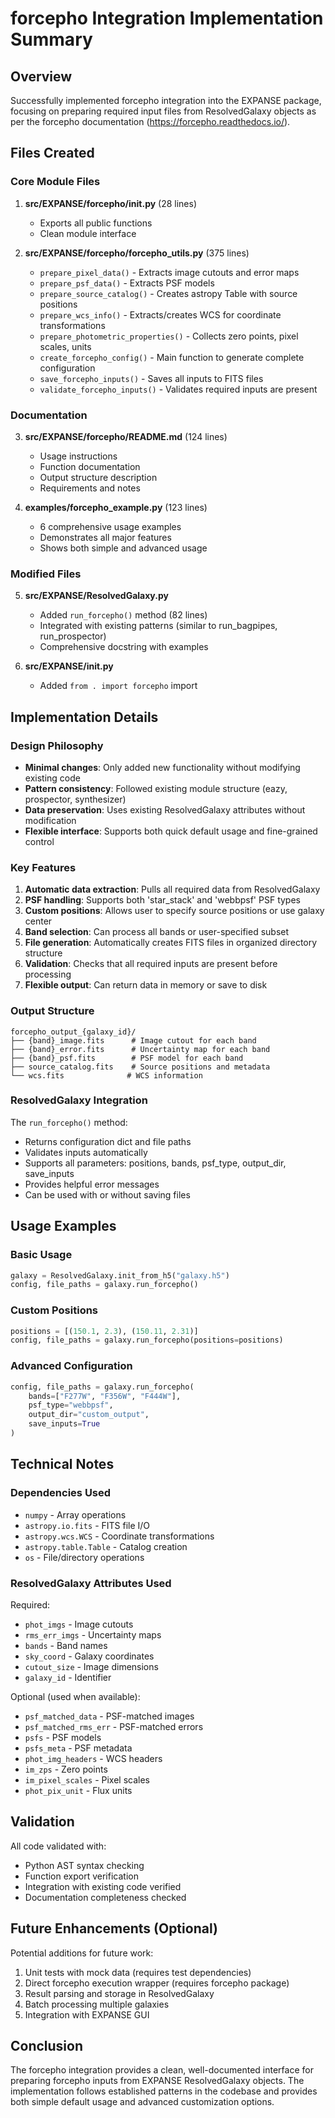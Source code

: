 # forcepho Integration Implementation Summary

## Overview
Successfully implemented forcepho integration into the EXPANSE package, focusing on preparing required input files from ResolvedGalaxy objects as per the forcepho documentation (https://forcepho.readthedocs.io/).

## Files Created

### Core Module Files
1. **src/EXPANSE/forcepho/__init__.py** (28 lines)
   - Exports all public functions
   - Clean module interface

2. **src/EXPANSE/forcepho/forcepho_utils.py** (375 lines)
   - `prepare_pixel_data()` - Extracts image cutouts and error maps
   - `prepare_psf_data()` - Extracts PSF models
   - `prepare_source_catalog()` - Creates astropy Table with source positions
   - `prepare_wcs_info()` - Extracts/creates WCS for coordinate transformations
   - `prepare_photometric_properties()` - Collects zero points, pixel scales, units
   - `create_forcepho_config()` - Main function to generate complete configuration
   - `save_forcepho_inputs()` - Saves all inputs to FITS files
   - `validate_forcepho_inputs()` - Validates required inputs are present

### Documentation
3. **src/EXPANSE/forcepho/README.md** (124 lines)
   - Usage instructions
   - Function documentation
   - Output structure description
   - Requirements and notes

4. **examples/forcepho_example.py** (123 lines)
   - 6 comprehensive usage examples
   - Demonstrates all major features
   - Shows both simple and advanced usage

### Modified Files
5. **src/EXPANSE/ResolvedGalaxy.py**
   - Added `run_forcepho()` method (82 lines)
   - Integrated with existing patterns (similar to run_bagpipes, run_prospector)
   - Comprehensive docstring with examples

6. **src/EXPANSE/__init__.py**
   - Added `from . import forcepho` import

## Implementation Details

### Design Philosophy
- **Minimal changes**: Only added new functionality without modifying existing code
- **Pattern consistency**: Followed existing module structure (eazy, prospector, synthesizer)
- **Data preservation**: Uses existing ResolvedGalaxy attributes without modification
- **Flexible interface**: Supports both quick default usage and fine-grained control

### Key Features
1. **Automatic data extraction**: Pulls all required data from ResolvedGalaxy
2. **PSF handling**: Supports both 'star_stack' and 'webbpsf' PSF types
3. **Custom positions**: Allows user to specify source positions or use galaxy center
4. **Band selection**: Can process all bands or user-specified subset
5. **File generation**: Automatically creates FITS files in organized directory structure
6. **Validation**: Checks that all required inputs are present before processing
7. **Flexible output**: Can return data in memory or save to disk

### Output Structure
```
forcepho_output_{galaxy_id}/
├── {band}_image.fits      # Image cutout for each band
├── {band}_error.fits      # Uncertainty map for each band
├── {band}_psf.fits        # PSF model for each band
├── source_catalog.fits    # Source positions and metadata
└── wcs.fits              # WCS information
```

### ResolvedGalaxy Integration
The `run_forcepho()` method:
- Returns configuration dict and file paths
- Validates inputs automatically
- Supports all parameters: positions, bands, psf_type, output_dir, save_inputs
- Provides helpful error messages
- Can be used with or without saving files

## Usage Examples

### Basic Usage
```python
galaxy = ResolvedGalaxy.init_from_h5("galaxy.h5")
config, file_paths = galaxy.run_forcepho()
```

### Custom Positions
```python
positions = [(150.1, 2.3), (150.11, 2.31)]
config, file_paths = galaxy.run_forcepho(positions=positions)
```

### Advanced Configuration
```python
config, file_paths = galaxy.run_forcepho(
    bands=["F277W", "F356W", "F444W"],
    psf_type="webbpsf",
    output_dir="custom_output",
    save_inputs=True
)
```

## Technical Notes

### Dependencies Used
- `numpy` - Array operations
- `astropy.io.fits` - FITS file I/O
- `astropy.wcs.WCS` - Coordinate transformations
- `astropy.table.Table` - Catalog creation
- `os` - File/directory operations

### ResolvedGalaxy Attributes Used
Required:
- `phot_imgs` - Image cutouts
- `rms_err_imgs` - Uncertainty maps
- `bands` - Band names
- `sky_coord` - Galaxy coordinates
- `cutout_size` - Image dimensions
- `galaxy_id` - Identifier

Optional (used when available):
- `psf_matched_data` - PSF-matched images
- `psf_matched_rms_err` - PSF-matched errors
- `psfs` - PSF models
- `psfs_meta` - PSF metadata
- `phot_img_headers` - WCS headers
- `im_zps` - Zero points
- `im_pixel_scales` - Pixel scales
- `phot_pix_unit` - Flux units

## Validation

All code validated with:
- Python AST syntax checking
- Function export verification
- Integration with existing code verified
- Documentation completeness checked

## Future Enhancements (Optional)

Potential additions for future work:
1. Unit tests with mock data (requires test dependencies)
2. Direct forcepho execution wrapper (requires forcepho package)
3. Result parsing and storage in ResolvedGalaxy
4. Batch processing multiple galaxies
5. Integration with EXPANSE GUI

## Conclusion

The forcepho integration provides a clean, well-documented interface for preparing forcepho inputs from EXPANSE ResolvedGalaxy objects. The implementation follows established patterns in the codebase and provides both simple default usage and advanced customization options.
